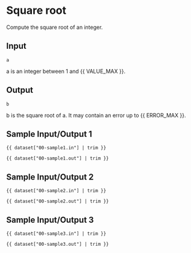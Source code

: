 # Square root

Compute the square root of an integer.

## Input

```
a
```

a is an integer between 1 and {{ VALUE_MAX }}.

## Output

```
b
```

b is the square root of a. It may contain an error up to {{ ERROR_MAX }}.

## Sample Input/Output 1

```
{{ dataset["00-sample1.in"] | trim }}
```

```
{{ dataset["00-sample1.out"] | trim }}
```

## Sample Input/Output 2

```
{{ dataset["00-sample2.in"] | trim }}
```

```
{{ dataset["00-sample2.out"] | trim }}
```

## Sample Input/Output 3

```
{{ dataset["00-sample3.in"] | trim }}
```

```
{{ dataset["00-sample3.out"] | trim }}
```
